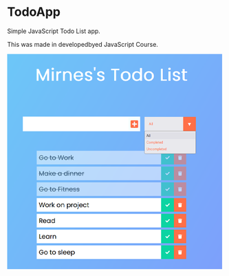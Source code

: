 <h1>TodoApp</h1>
<p>Simple JavaScript Todo List app.</p>
<p>This was made in developedbyed JavaScript Course.</p>
<img src="todo.png"></img>
